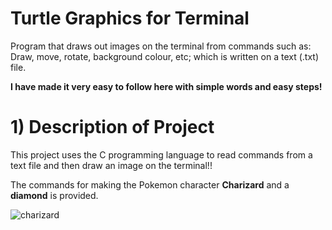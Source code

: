 # Turtle Graphics for Terminal
Program that draws out images on the terminal from commands such as: Draw, move, rotate, background colour, etc; which is written on a text (.txt) file.

**I have made it very easy to follow here with simple words and easy steps!**

# 1) Description of Project
This project uses the C programming language to read commands from a text file and then draw an image on the terminal!!

The commands for making the Pokemon character **Charizard** and a **diamond** is provided.


![charizard](https://user-images.githubusercontent.com/48969261/196024395-43f34c9f-3e86-43ea-923d-c47f495549a5.jpg)


